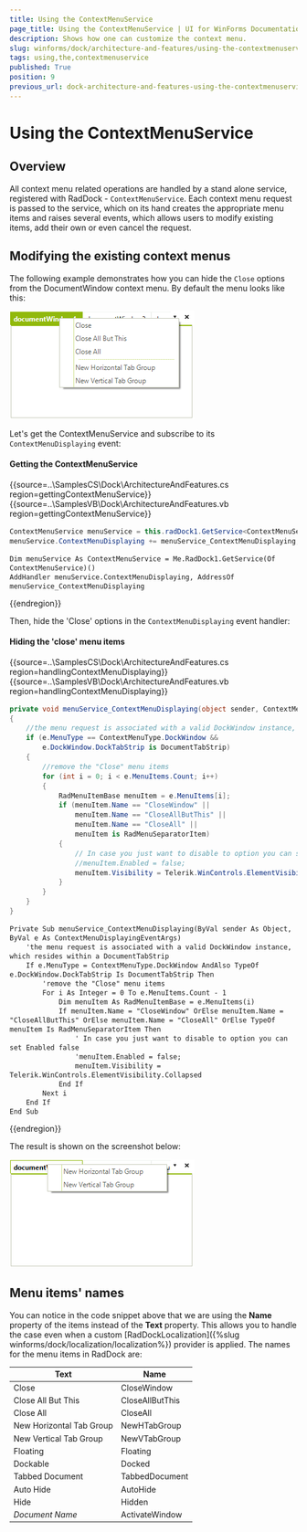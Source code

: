 ```yaml
---
title: Using the ContextMenuService
page_title: Using the ContextMenuService | UI for WinForms Documentation
description: Shows how one can customize the context menu.  
slug: winforms/dock/architecture-and-features/using-the-contextmenuservice
tags: using,the,contextmenuservice
published: True
position: 9
previous_url: dock-architecture-and-features-using-the-contextmenuservice
---
```


# Using the ContextMenuService
 
## Overview
 
All context menu related operations are handled by a stand alone service, registered with RadDock - `ContextMenuService`. Each context menu request is passed to the service, which on its hand creates the appropriate menu items and raises several events, which allows users to modify existing items, add their own or even cancel the request.
 
## Modifying the existing context menus
 

The following example demonstrates how you can hide the `Close` options from the DocumentWindow context menu. By default the menu looks like this:

![dock-architecture-and-features-using-the-contextmenuservice 001](images/dock-architecture-and-features-using-the-contextmenuservice001.png)

 
Let's get the ContextMenuService and subscribe to its `ContextMenuDisplaying` event:

#### Getting the ContextMenuService 

{{source=..\SamplesCS\Dock\ArchitectureAndFeatures.cs region=gettingContextMenuService}} 
{{source=..\SamplesVB\Dock\ArchitectureAndFeatures.vb region=gettingContextMenuService}} 

````C#
ContextMenuService menuService = this.radDock1.GetService<ContextMenuService>();
menuService.ContextMenuDisplaying += menuService_ContextMenuDisplaying;

````
````VB.NET
Dim menuService As ContextMenuService = Me.RadDock1.GetService(Of ContextMenuService)()
AddHandler menuService.ContextMenuDisplaying, AddressOf menuService_ContextMenuDisplaying

````

{{endregion}}  

Then, hide the 'Close' options in the `ContextMenuDisplaying` event handler:

#### Hiding the 'close' menu items 

{{source=..\SamplesCS\Dock\ArchitectureAndFeatures.cs region=handlingContextMenuDisplaying}} 
{{source=..\SamplesVB\Dock\ArchitectureAndFeatures.vb region=handlingContextMenuDisplaying}} 

````C#
private void menuService_ContextMenuDisplaying(object sender, ContextMenuDisplayingEventArgs e)
{
    //the menu request is associated with a valid DockWindow instance, which resides within a DocumentTabStrip
    if (e.MenuType == ContextMenuType.DockWindow &&
        e.DockWindow.DockTabStrip is DocumentTabStrip)
    {
        //remove the "Close" menu items
        for (int i = 0; i < e.MenuItems.Count; i++)
        {
            RadMenuItemBase menuItem = e.MenuItems[i];
            if (menuItem.Name == "CloseWindow" ||
                menuItem.Name == "CloseAllButThis" ||
                menuItem.Name == "CloseAll" ||
                menuItem is RadMenuSeparatorItem)
            {
                // In case you just want to disable to option you can set Enabled false
                //menuItem.Enabled = false;
                menuItem.Visibility = Telerik.WinControls.ElementVisibility.Collapsed;
            }
        }
    }
}

````
````VB.NET
Private Sub menuService_ContextMenuDisplaying(ByVal sender As Object, ByVal e As ContextMenuDisplayingEventArgs)
    'the menu request is associated with a valid DockWindow instance, which resides within a DocumentTabStrip
    If e.MenuType = ContextMenuType.DockWindow AndAlso TypeOf e.DockWindow.DockTabStrip Is DocumentTabStrip Then
        'remove the "Close" menu items
        For i As Integer = 0 To e.MenuItems.Count - 1
            Dim menuItem As RadMenuItemBase = e.MenuItems(i)
            If menuItem.Name = "CloseWindow" OrElse menuItem.Name = "CloseAllButThis" OrElse menuItem.Name = "CloseAll" OrElse TypeOf menuItem Is RadMenuSeparatorItem Then
                ' In case you just want to disable to option you can set Enabled false
                'menuItem.Enabled = false;
                menuItem.Visibility = Telerik.WinControls.ElementVisibility.Collapsed
            End If
        Next i
    End If
End Sub

````

{{endregion}} 
 
The result is shown on the screenshot below:

![dock-architecture-and-features-using-the-contextmenuservice 002](images/dock-architecture-and-features-using-the-contextmenuservice002.png)
 
## Menu items' names 

You can notice in the code snippet above that we are using the __Name__ property of the items instead of the __Text__ property. This allows you to handle the case even when a custom [RadDockLocalization]({%slug winforms/dock/localization/localization%}) provider is applied. The names for the menu items in RadDock are:
 
| __Text__ | __Name__ |
|----|----|
|Close|CloseWindow|
|Close All But This|CloseAllButThis|
|Close All|CloseAll|
|New Horizontal Tab Group|NewHTabGroup|
|New Vertical Tab Group|NewVTabGroup|
|Floating|Floating|
|Dockable|Docked|
|Tabbed Document|TabbedDocument|
|Auto Hide|AutoHide|
|Hide|Hidden|
| *Document Name* |ActivateWindow|
